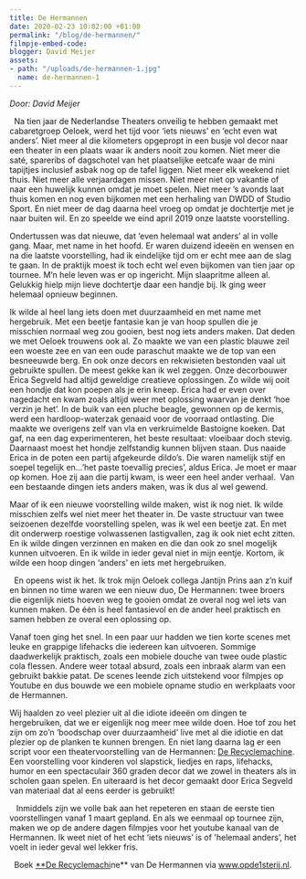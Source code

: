 ```yaml
---
title: De Hermannen
date: 2020-02-23 10:02:00 +01:00
permalink: "/blog/de-hermannen/"
filmpje-embed-code: 
blogger: David Meijer
assets:
- path: "/uploads/de-hermannen-1.jpg"
  name: de-hermannen-1
---
```


*Door: David Meijer*

  Na tien jaar de Nederlandse Theaters onveilig te hebben gemaakt met cabaretgroep Oeloek, werd het tijd voor ‘iets nieuws’ en ‘echt even wat anders’. Niet meer al die kilometers opgepropt in een busje vol decor naar een theater in een plaats waar ik anders nooit zou komen. Niet meer die saté, spareribs of dagschotel van het plaatselijke eetcafe waar de mini tapijtjes inclusief asbak nog op de tafel liggen. Niet meer elk weekend niet thuis. Niet meer alle verjaardagen missen. Niet meer niet op vakantie of naar een huwelijk kunnen omdat je moet spelen. Niet meer ’s avonds laat thuis komen en nog even bijkomen met een herhaling van DWDD of Studio Sport. En niet meer de dag daarna heel vroeg op omdat je dochtertje met je naar buiten wil. En zo speelde we eind april 2019 onze laatste voorstelling.   

Ondertussen was dat nieuwe, dat ‘even helemaal wat anders’ al in volle gang. Maar, met name in het hoofd. Er waren duizend ideeën en wensen en na die laatste voorstelling, had ik eindelijke tijd om er echt mee aan de slag te gaan. In de praktijk moest ik toch echt wel even bijkomen van tien jaar op tournee. M’n hele leven was er op ingericht. Mijn slaapritme alleen al. Gelukkig hielp mijn lieve dochtertje daar een handje bij. Ik ging weer helemaal opnieuw beginnen.   

Ik wilde al heel lang iets doen met duurzaamheid en met name met hergebruik. Met een beetje fantasie kan je van hoop spullen die je misschien normaal weg zou gooien, best nog iets anders maken. Dat deden we met Oeloek trouwens ook al. Zo maakte we van een plastic blauwe zeil een woeste zee en van een oude paraschut maakte we de top van een besneeuwde berg. En ook onze decors en rekwisieten bestonden vaal uit gebruikte spullen. De meest gekke kan ik wel zeggen. Onze decorbouwer Erica Segveld had altijd geweldige creatieve oplossingen. Zo wilde wij ooit een hondje dat kon poepen als je erin kneep. Erica had er even over nagedacht en kwam zoals altijd weer met oplossing waarvan je denkt ‘hoe verzin je het’. In de buik van een pluche beagle, gewonnen op de kermis, werd een hardloop-waterzak genaaid voor de voorraad ontlasting. Die maakte we overigens zelf van vla en verkruimelde Bastoigne koeken. Dat gaf, na een dag experimenteren, het beste resultaat: vloeibaar doch stevig. Daarnaast moest het hondje zelfstandig kunnen blijven staan. Dus naaide Erica in de poten een partij afgekeurde dildo’s. Die waren namelijk stijf en soepel tegelijk en…’het paste toevallig precies’, aldus Erica. Je moet er maar op komen. Hoe zij aan die partij kwam, is weer een heel ander verhaal.  Van een bestaande dingen iets anders maken, was ik dus al wel gewend.   

Maar of ik een nieuwe voorstelling wilde maken, wist ik nog niet. Ik wilde misschien zelfs wel niet meer het theater in. De vaste structuur van twee seizoenen dezelfde voorstelling spelen, was ik wel een beetje zat. En met dit onderwerp roestige volwassenen lastigvallen, zag ik ook niet echt zitten. En ik wilde dingen verzinnen en maken en die dan ook zo snel mogelijk kunnen uitvoeren. En ik wilde in ieder geval niet in mijn eentje. Kortom, ik wilde een hoop dingen ‘anders’ en iets met hergebruiken. 

  En opeens wist ik het. Ik trok mijn Oeloek collega Jantijn Prins aan z’n kuif en binnen no time waren we een nieuw duo, De Hermannen: twee broers die eigenlijk niets hoeven weg te gooien omdat ze overal nog wel iets van kunnen maken. De één is heel fantasievol en de ander heel praktisch en samen hebben ze overal een oplossing op.   

Vanaf toen ging het snel. In een paar uur hadden we tien korte scenes met leuke en grappige lifehacks die iedereen kan uitvoeren. Sommige daadwerkelijk praktisch, zoals een mobiele douche van twee oude plastic cola flessen. Andere weer totaal absurd, zoals een inbraak alarm van een gebruikt bakkie patat. De scenes leende zich uitstekend voor filmpjes op Youtube en dus bouwde we een mobiele opname studio en werkplaats voor de Hermannen.   

Wij haalden zo veel plezier uit al die idiote ideeën om dingen te hergebruiken, dat we er eigenlijk nog meer mee wilde doen. Hoe tof zou het zijn om zo’n ‘boodschap over duurzaamheid’ live met al die idiotie en dat plezier op de planken te kunnen brengen. En niet lang daarna lag er een script voor een theatervoorstelling van de Hermannen: [De Recyclemachine](https://www.opde1sterij.nl/de-hermannen/de-recyclemachine/). Een voorstelling voor kinderen vol slapstick, liedjes en raps, lifehacks, humor en een spectaculair 360 graden decor dat we zowel in theaters als in scholen gaan spelen. En uiteraard is het decor gemaakt door Erica Segveld van materiaal dat al eens eerder is gebruikt! 

   Inmiddels zijn we volle bak aan het repeteren en staan de eerste tien voorstellingen vanaf 1 maart gepland. En als we eenmaal op tournee zijn, maken we op de andere dagen filmpjes voor het youtube kanaal van de Hermannen. Ik weet niet of het echt ‘iets nieuws’ is of 'helemaal anders’, het voelt in ieder geval wel lekker fris. 

  Boek [**De Recyclemachi](https://www.opde1sterij.nl/de-hermannen/de-recyclemachine/)ne** van De Hermannen via www.opde1sterij.nl.
